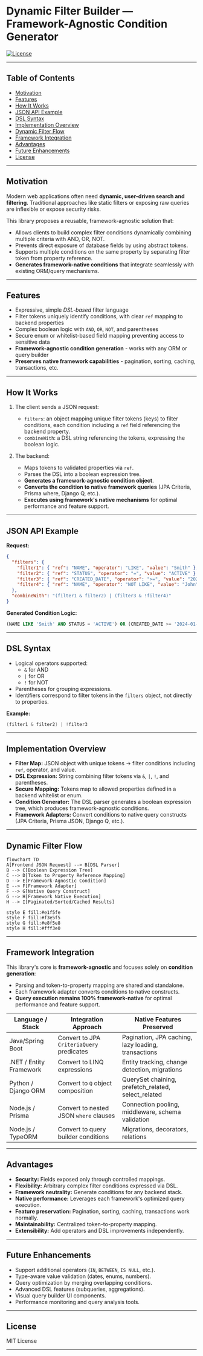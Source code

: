 # Dynamic Filter Builder — Framework-Agnostic Condition Generator

[![License](https://img.shields.io/badge/license-MIT-green)](LICENSE)

---

## Table of Contents
- [Motivation](#motivation)
- [Features](#features)
- [How It Works](#how-it-works)
- [JSON API Example](#json-api-example)
- [DSL Syntax](#dsl-syntax)
- [Implementation Overview](#implementation-overview)
- [Dynamic Filter Flow](#dynamic-filter-flow)
- [Framework Integration](#framework-integration)
- [Advantages](#advantages)
- [Future Enhancements](#future-enhancements)
- [License](#license)

---

## Motivation

Modern web applications often need **dynamic, user-driven search and filtering**. Traditional approaches like static filters or exposing raw queries are inflexible or expose security risks.

This library proposes a reusable, framework-agnostic solution that:
- Allows clients to build complex filter conditions dynamically combining multiple criteria with AND, OR, NOT.
- Prevents direct exposure of database fields by using abstract tokens.
- Supports multiple conditions on the same property by separating filter token from property reference.
- **Generates framework-native conditions** that integrate seamlessly with existing ORM/query mechanisms.

---

## Features

- Expressive, simple *DSL-based* filter language  
- Filter tokens uniquely identify conditions, with clear `ref` mapping to backend properties  
- Complex boolean logic with `AND`, `OR`, `NOT`, and parentheses  
- Secure enum or whitelist-based field mapping preventing access to sensitive data  
- **Framework-agnostic condition generation** - works with any ORM or query builder
- **Preserves native framework capabilities** - pagination, sorting, caching, transactions, etc.

---

## How It Works

1. The client sends a JSON request:
   - `filters`: an object mapping unique filter tokens (keys) to filter conditions, each condition including a `ref` field referencing the backend property.
   - `combineWith`: a DSL string referencing the tokens, expressing the boolean logic.

2. The backend:
   - Maps tokens to validated properties via `ref`.
   - Parses the DSL into a boolean expression tree.
   - **Generates a framework-agnostic condition object**.
   - **Converts the condition to native framework queries** (JPA Criteria, Prisma where, Django Q, etc.).
   - **Executes using framework's native mechanisms** for optimal performance and feature support.

---

## JSON API Example

**Request:**

```json
{
  "filters": {
    "filter1": { "ref": "NAME", "operator": "LIKE", "value": "Smith" },
    "filter2": { "ref": "STATUS", "operator": "=", "value": "ACTIVE" },
    "filter3": { "ref": "CREATED_DATE", "operator": ">=", "value": "2024-01-01" },
    "filter4": { "ref": "NAME", "operator": "NOT LIKE", "value": "John" }
  },
  "combineWith": "(filter1 & filter2) | (filter3 & !filter4)"
}
```

**Generated Condition Logic:**

```sql
(NAME LIKE 'Smith' AND STATUS = 'ACTIVE') OR (CREATED_DATE >= '2024-01-01' AND NOT(NAME LIKE 'John'))
```

---

## DSL Syntax

- Logical operators supported:  
  - `&` for AND  
  - `|` for OR  
  - `!` for NOT  
- Parentheses for grouping expressions.  
- Identifiers correspond to filter tokens in the `filters` object, not directly to properties.

**Example:**

```cpp
(filter1 & filter2) | !filter3
```

---

## Implementation Overview

- **Filter Map:** JSON object with unique tokens → filter conditions including `ref`, operator, and value.  
- **DSL Expression:** String combining filter tokens via `&`, `|`, `!`, and parentheses.  
- **Secure Mapping:** Tokens map to allowed properties defined in a backend whitelist or enum.  
- **Condition Generator:** The DSL parser generates a boolean expression tree, which produces framework-agnostic conditions.
- **Framework Adapters:** Convert conditions to native query constructs (JPA Criteria, Prisma JSON, Django Q, etc.).

---

## Dynamic Filter Flow

```mermaid
flowchart TD
A[Frontend JSON Request] --> B[DSL Parser]
B --> C[Boolean Expression Tree]
C --> D[Token to Property Reference Mapping]
D --> E[Framework-Agnostic Condition]
E --> F[Framework Adapter]
F --> G[Native Query Construct]
G --> H[Framework Native Execution]
H --> I[Paginated/Sorted/Cached Results]

style E fill:#e1f5fe
style F fill:#f3e5f5
style G fill:#e8f5e8
style H fill:#fff3e0
```

---

## Framework Integration

This library's core is **framework-agnostic** and focuses solely on **condition generation**:  
- Parsing and token-to-property mapping are shared and standalone.  
- Each framework adapter converts conditions to native constructs.
- **Query execution remains 100% framework-native** for optimal performance and feature support.

| Language / Stack              | Integration Approach                                      | Native Features Preserved                    |
|------------------------------|-----------------------------------------------------------|---------------------------------------------|
| Java/Spring Boot              | Convert to JPA `CriteriaQuery` predicates              | Pagination, JPA caching, lazy loading, transactions |
| .NET / Entity Framework       | Convert to LINQ expressions                             | Entity tracking, change detection, migrations |
| Python / Django ORM           | Convert to `Q` object composition                       | QuerySet chaining, prefetch_related, select_related |
| Node.js / Prisma              | Convert to nested JSON `where` clauses                 | Connection pooling, middleware, schema validation |
| Node.js / TypeORM             | Convert to query builder conditions                     | Migrations, decorators, relations |

---

## Advantages

- **Security:** Fields exposed only through controlled mappings.  
- **Flexibility:** Arbitrary complex filter conditions expressed via DSL.  
- **Framework neutrality:** Generate conditions for any backend stack.
- **Native performance:** Leverages each framework's optimized query execution.
- **Feature preservation:** Pagination, sorting, caching, transactions work normally.
- **Maintainability:** Centralized token-to-property mapping.  
- **Extensibility:** Add operators and DSL improvements independently.

---

## Future Enhancements

- Support additional operators (`IN`, `BETWEEN`, `IS NULL`, etc.).  
- Type-aware value validation (dates, enums, numbers).  
- Query optimization by merging overlapping conditions.
- Advanced DSL features (subqueries, aggregations).
- Visual query builder UI components.
- Performance monitoring and query analysis tools.

---

## License

MIT License

---